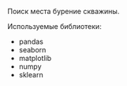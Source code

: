 Поиск места бурение скважины.

Используемые библиотеки:
- pandas
- seaborn
- matplotlib
- numpy
- sklearn
